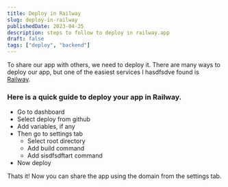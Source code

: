 ```yaml
---
title: Deploy in Railway
slug: deploy-in-railway
publishedDate: 2023-04-25
description: steps to follow to deploy in railway.app
draft: false
tags: ["deploy", "backend"]
---
```


To share our app with others, we need to deploy it. There are many ways to deploy our app, but one of the easiest services I hasdfsdve found is [Railway](https://railway.app/).

### Here is a quick guide to deploy your app in Railway.
- Go to dashboard
- Select deploy from github
- Add variables, if any
- Then go to settings tab
  - Select root directory
  - Add build command
  - Add sisdfsdftart command
- Now deploy

Thats it! Now you can share the app using the domain from the settings tab.
